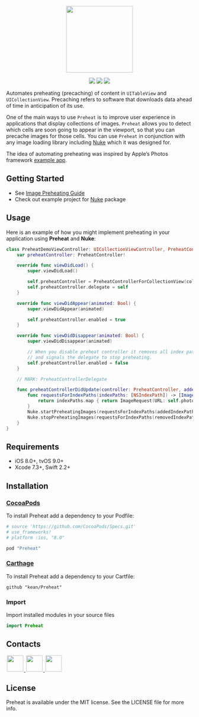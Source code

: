 <p align="center"><img src="https://cloud.githubusercontent.com/assets/1567433/14049678/4639abe8-f2d0-11e5-9897-f7af82ff06ec.png" height="180"/>

<p align="center">
<a href="https://cocoapods.org"><img src="https://img.shields.io/cocoapods/v/Preheat.svg"></a>
<a href="https://github.com/Carthage/Carthage"><img src="https://img.shields.io/badge/Carthage-compatible-4BC51D.svg?style=flat"></a>
<a href="http://cocoadocs.org/docsets/Preheat"><img src="https://img.shields.io/cocoapods/p/Preheat.svg?style=flat)"></a>
</p>

Automates preheating (precaching) of content in `UITableView` and `UICollectionView`. Precaching refers to software that downloads data ahead of time in anticipation of its use.

One of the main ways to use `Preheat` is to improve user experience in applications that display collections of images. `Preheat` allows you to detect which cells are soon going to appear in the viewport, so that you can precache images for those cells. You can use `Preheat` in conjunction with any image loading library including [Nuke](https://github.com/kean/Nuke) which it was designed for.

The idea of automating preheating was inspired by Apple’s Photos framework [example app](https://developer.apple.com/library/ios/samplecode/UsingPhotosFramework/Introduction/Intro.html).

## Getting Started

- See [Image Preheating Guide](https://kean.github.io/blog/image-preheating)
- Check out example project for [Nuke](https://github.com/kean/Nuke) package

## Usage

Here is an example of how you might implement preheating in your application using **Preheat** and **Nuke**:

```swift
class PreheatDemoViewController: UICollectionViewController, PreheatControllerDelegate {
    var preheatController: PreheatController!

    override func viewDidLoad() {
        super.viewDidLoad()

        self.preheatController = PreheatControllerForCollectionView(collectionView: self.collectionView!)
        self.preheatController.delegate = self
    }

    override func viewDidAppear(animated: Bool) {
        super.viewDidAppear(animated)

        self.preheatController.enabled = true
    }

    override func viewDidDisappear(animated: Bool) {
        super.viewDidDisappear(animated)

        // When you disable preheat controller it removes all index paths
        // and signals the delegate to stop preheating.
        self.preheatController.enabled = false
    }

    // MARK: PreheatControllerDelegate

    func preheatControllerDidUpdate(controller: PreheatController, addedIndexPaths: [NSIndexPath], removedIndexPaths: [NSIndexPath]) {
        func requestsForIndexPaths(indexPaths: [NSIndexPath]) -> [ImageRequest] {
            return indexPaths.map { return ImageRequest(URL: self.photos[$0.row]) }
        }
        Nuke.startPreheatingImages(requestsForIndexPaths(addedIndexPaths))
        Nuke.stopPreheatingImages(requestsForIndexPaths(removedIndexPaths))
    }
}
```

## Requirements

- iOS 8.0+, tvOS 9.0+
- Xcode 7.3+, Swift 2.2+

## Installation<a name="installation"></a>

### [CocoaPods](http://cocoapods.org)

To install Preheat add a dependency to your Podfile:

```ruby
# source 'https://github.com/CocoaPods/Specs.git'
# use_frameworks!
# platform :ios, "8.0"

pod "Preheat"
```

### [Carthage](https://github.com/Carthage/Carthage)

To install Preheat add a dependency to your Cartfile:

```
github "kean/Preheat"
```

### Import

Import installed modules in your source files

```swift
import Preheat
```

## Contacts

<a href="https://github.com/kean">
<img src="https://cloud.githubusercontent.com/assets/1567433/6521218/9c7e2502-c378-11e4-9431-c7255cf39577.png" height="44" hspace="2"/>
</a>
<a href="https://twitter.com/a_grebenyuk">
<img src="https://cloud.githubusercontent.com/assets/1567433/6521243/fb085da4-c378-11e4-973e-1eeeac4b5ba5.png" height="44" hspace="2"/>
</a>
<a href="https://www.linkedin.com/pub/alexander-grebenyuk/83/b43/3a0">
<img src="https://cloud.githubusercontent.com/assets/1567433/6521256/20247bc2-c379-11e4-8e9e-417123debb8c.png" height="44" hspace="2"/>
</a>

## License

Preheat is available under the MIT license. See the LICENSE file for more info.

